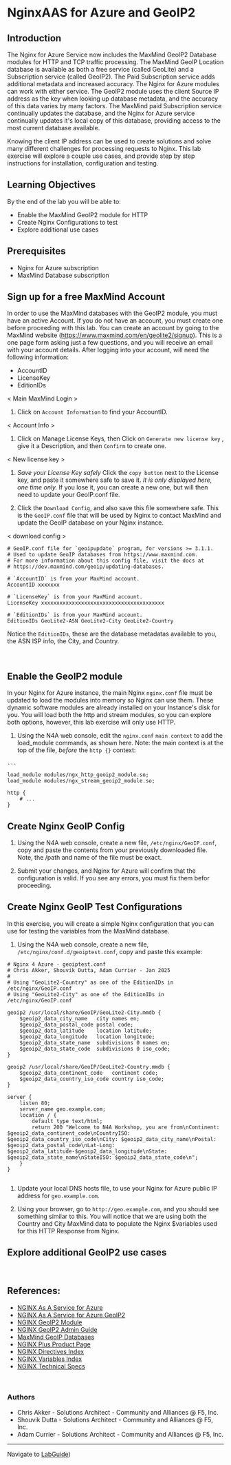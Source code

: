 # NginxAAS for Azure and GeoIP2

## Introduction

The Nginx for Azure Service now includes the MaxMind GeoIP2 Database modules for HTTP and TCP traffic processing.  The MaxMind GeoIP Location database is available as both a free service (called GeoLite) and a Subscription service (called GeoIP2).  The Paid Subscription service adds additional metadata and increased accuracy.  The Nginx for Azure modules can work with either service.  The GeoIP2 module uses the client Source IP address as the key when looking up database metadata, and the accuracy of this data varies by many factors.  The MaxMind paid Subscription service continually updates the database, and the Nginx for Azure service continually updates it's local copy of this database, providing access to the most current database available.

Knowing the client IP address can be used to create solutions and solve many different challenges for processing requests to Nginx.  This lab exercise will explore a couple use cases, and provide step by step instructions for installation, configuration and testing.

## Learning Objectives 

By the end of the lab you will be able to: 
- Enable the MaxMind GeoIP2 module for HTTP
- Create Nginx Configurations to test
- Explore additional use cases

## Prerequisites

- Nginx for Azure subscription
- MaxMind Database subscription

## Sign up for a free MaxMind Account

In order to use the MaxMind databases with the GeoIP2 module, you must have an active Account.  If you do not have an account, you must create one before proceeding with this lab.  You can create an account by going to the MaxMind website (https://www.maxmind.com/en/geolite2/signup).  This is a one page form asking just a few questions, and you will receive an email with your account details.  After logging into your account, will need the following information:

- AccountID
- LicenseKey
- EditionIDs

< Main MaxMind Login >

1. Click on `Account Information` to find your AccountID.

< Account Info >

1. Click on Manage License Keys, then Click on `Generate new license key` , give it a Description, and then `Confirm` to create one.

< New license key >

1. *Save your License Key safely* Click the `copy button` next to the License key, and paste it somewhere safe to save it.  *It is only displayed here, one time only.*  If you lose it, you can create a new one, but will then need to update your GeoIP.conf file.

1. Click the `Download Config`, and also save this file somewhere safe.  This is the `GeoIP.conf` file that will be used by Nginx to contact MaxMind and update the GeoIP database on your Nginx instance.

< download config >

```nginx
# GeoIP.conf file for `geoipupdate` program, for versions >= 3.1.1.
# Used to update GeoIP databases from https://www.maxmind.com.
# For more information about this config file, visit the docs at
# https://dev.maxmind.com/geoip/updating-databases.

# `AccountID` is from your MaxMind account.
AccountID xxxxxxx

# `LicenseKey` is from your MaxMind account.
LicenseKey xxxxxxxxxxxxxxxxxxxxxxxxxxxxxxxxxxxxxxxx

# `EditionIDs` is from your MaxMind account.
EditionIDs GeoLite2-ASN GeoLite2-City GeoLite2-Country

```

Notice the `EditionIDs`, these are the database metadatas available to you, the ASN ISP info, the City, and Country.

<br/>

## Enable the GeoIP2 module

In your Nginx for Azure instance, the main Nginx `nginx.conf` file must be updated to load the modules into memory so Nginx can use them.  These dynamic software modules are already installed on your Instance's disk for you. You will load both the http and stream modules, so you can explore both options, however, this lab exercise will only use HTTP. 

1. Using the N4A web console, edit the `nginx.conf` `main context` to add the load_module commands, as shown here.  Note: the main context is at the top of the file, *before* the `http {}` context:

```nginx
...

load_module modules/ngx_http_geoip2_module.so;
load_module modules/ngx_stream_geoip2_module.so;

http {
    # ...
}

```

## Create Nginx GeoIP Config

1. Using the N4A web console, create a new file, `/etc/nginx/GeoIP.conf`, copy and paste the contents from your previously downloaded file.  Note, the /path and name of the file must be exact.

1. Submit your changes, and Nginx for Azure will confirm that the configuration is valid.  If you see any errors, you must fix them befor proceeding.

## Create Nginx GeoIP Test Configurations

In this exercise, you will create a simple Nginx configuration that you can use for testing the variables from the MaxMind database.

1. Using the N4A web console, create a new file, `/etc/nginx/conf.d/geoiptest.conf`, copy and paste this example:

```nginx
# Nginx 4 Azure - geoiptest.conf
# Chris Akker, Shouvik Dutta, Adam Currier - Jan 2025
#
# Using "GeoLite2-Country" as one of the EditionIDs in /etc/nginx/GeoIP.conf
# Using "GeoLite2-City" as one of the EditionIDs in /etc/nginx/GeoIP.conf

geoip2 /usr/local/share/GeoIP/GeoLite2-City.mmdb {
    $geoip2_data_city_name   city names en;
    $geoip2_data_postal_code postal code;
    $geoip2_data_latitude    location latitude;
    $geoip2_data_longitude   location longitude;
    $geoip2_data_state_name  subdivisions 0 names en;
    $geoip2_data_state_code  subdivisions 0 iso_code;
}

geoip2 /usr/local/share/GeoIP/GeoLite2-Country.mmdb {
    $geoip2_data_continent_code   continent code;
    $geoip2_data_country_iso_code country iso_code;
}

server {
    listen 80;
    server_name geo.example.com;
    location / {
        default_type text/html;
        return 200 "Welcome to N4A Workshop, you are from\nContinent: $geoip2_data_continent_code\nCountryISO: $geoip2_data_country_iso_code\nCity: $geoip2_data_city_name\nPostal: $geoip2_data_postal_code\nLat-Long: $geoip2_data_latitude-$geoip2_data_longitude\nState: $geoip2_data_state_name\nStateISO: $geoip2_data_state_code\n";
    }
}


```

1. Update your local DNS hosts file, to use your Nginx for Azure public IP address for `geo.example.com`.

1. Using your browser, go to `http://geo.example.com`, and you should see something similar to this.  You will notice that we are using both the Country and City MaxMind data to populate the Nginx $variables used for this HTTP Response from Nginx.


## Explore additional GeoIP2 use cases

<br/>

## References:

- [NGINX As A Service for Azure](https://docs.nginx.com/nginxaas/azure/)
- [NGINX As A Service for Azure GeoIP2](https://docs.nginx.com/nginxaas/azure/quickstart/geoip2/)
- [NGINX GeoIP2 Module](https://docs.nginx.com/nginx/admin-guide/dynamic-modules/geoip2/)
- [NGINX GeoIP2 Admin Guide](https://docs.nginx.com/nginx/admin-guide/security-controls/controlling-access-by-geoip/)
- [MaxMind GeoIP Databases](https://www.maxmind.com/en/geoip-databases)
- [NGINX Plus Product Page](https://docs.nginx.com/nginx/)
- [NGINX Directives Index](https://nginx.org/en/docs/dirindex.html)
- [NGINX Variables Index](https://nginx.org/en/docs/varindex.html)
- [NGINX Technical Specs](https://docs.nginx.com/nginx/technical-specs/)

<br/>

### Authors

- Chris Akker - Solutions Architect - Community and Alliances @ F5, Inc.
- Shouvik Dutta - Solutions Architect - Community and Alliances @ F5, Inc.
- Adam Currier - Solutions Architect - Community and Alliances @ F5, Inc.

-------------

Navigate to [LabGuide](../readme.md))